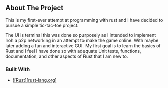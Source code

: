 <!-- ABOUT THE PROJECT -->
## About The Project
This is my first-ever attempt at programming with rust and I have decided to pursue a simple tic-tac-toe project. 

The UI is terminal this was done so purposely as I intended to implement Iroh a p2p networking in an attempt to make the game online. With maybe 
later adding a fun and interactive GUI. My first goal is to learn the basics of Rust and I feel I have done so with adequate Unit tests, functions,
documentation, and other aspects of Rust that I am new to. 

### Built With
* [![Rust][rust-lang.org]][Rust-url]




<!-- MARKDOWN LINKS & IMAGES -->
<!-- https://www.markdownguide.org/basic-syntax/#reference-style-links -->
[Rust-url]: https://www.rust-lang.org/
